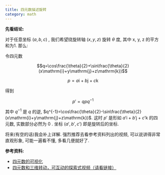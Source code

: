 ```yaml
---
title: 四元数描述旋转
category: math
---
```

**先看结论:**

对于任意坐标 $(a,b,c)$ , 我们希望绕旋转轴 $(x,y,z)$ 旋转 $\theta$ 度, 其中 x, y, z 的平方和为1. 那么:

令四元数 

$$q=\cos\frac{\theta}{2}+\sin\frac{\theta}{2}(x\mathrm{i}+y\mathrm{j}+z\mathrm{k})$$ 

$$p=a\mathrm{i}+b\mathrm{j}+c\mathrm{k}$$

得到 

$$p'=qpq^{-1}$$

其中 $q^{-1}$ 是 $q$ 的逆, $q^{-1}=\cos\frac{\theta}{2}-\sin\frac{\theta}{2}(x\mathrm{i}+y\mathrm{j}+z\mathrm{k})$. 这时 $p'$ 是形如 $a'\mathrm{i}+b'\mathrm{j}+c'\mathrm{k}$ 的四元数, 实数部分必然为 0 . 坐标 $(a',b',c')$ 即是旋转后的坐标.

将来(有空的话)我会补上详解. 强烈推荐去看参考资料列出的视频, 可以说讲得非常直观形象, 可能一遍看不懂, 多看几便就好了.

**参考资料:**
- [四元数的可视化](https://www.bilibili.com/video/av33385105)
- [四元数和三维转动，可互动的探索式视频（请看链接）](https://www.bilibili.com/video/av35804287)
